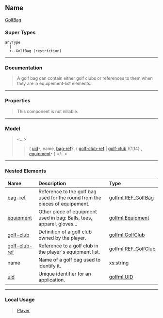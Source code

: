 ## Name ##

[GolfBag](CGolfBag.md)
### Super Types ###
```
anyType
  |
  +--GolfBag (restriction)
```


---


### Documentation ###


> A golf bag can contain either golf clubs or references to them when they are
> in equipement-list elements.


---



### Properties ###

> This component is not nillable.

---


### Model ###

> <...>
> > ( [uid](CUID.md)`*`, name, [bag-ref](CREF_GolfBag.md)?, ( [golf-club-ref](CREF_GolfClub.md) | [golf-club](CGolfClub.md) ){1,14} , [equipment](CEquipment.md)`*`   )
> > </...>

---


### Nested Elements ###

| **Name** | **Description** | **Type** |
|:---------|:----------------|:---------|
| [bag-ref](CREF_GolfBag.md) |  					Reference to the golf bag used for the round from the pieces of equipement.				 | [golfml:REF\_GolfBag](CREF_GolfBag.md) |
| [equipment](CEquipment.md) |  					Other piece of equipment used in bag: Balls, tees, apparel, gloves...				 | [golfml:Equipment](CEquipment.md) |
| [golf-club](CGolfClub.md) |  						Definition of a golf club owned by the player.					 | [golfml:GolfClub](CGolfClub.md) |
| [golf-club-ref](CREF_GolfClub.md) |  						Reference to a golf club in the player's equipment list.					 | [golfml:REF\_GolfClub](CREF_GolfClub.md) |
| name     |  					Name of a golf bag used to identify it.				 | xs:string |
| [uid](CUID.md) |  					Unique identifier for an application.				 | [golfml:UID](CUID.md) |


---


### Local Usage ###

> [Player](CPlayer.md)